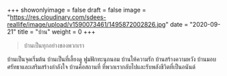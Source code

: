 +++
showonlyimage = false
draft = false
image = "https://res.cloudinary.com/sdees-reallife/image/upload/v1590073461/1495872002826.jpg"
date = "2020-09-21"
title = "บ้าน"
weight = 0
+++
> บ้านเป็นทุกอย่างของพวกเรา

บ้านเป็นจุดเริ่มต้น บ้านเป็นที่เลี้ยงดู ฟูมฟักทะนุถนอม บ้านให้ความรัก บ้านสร้างความหวัง บ้านมอบศรัทธาและเสริมสร้างกำลังใจ บ้านคือสถานที่ ที่พวกเรากลับไปและรับพลังชีวิตที่เป็นอนันต์
